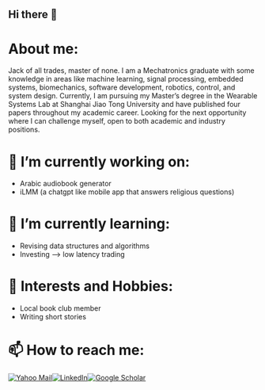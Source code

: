 ## Hi there 👋


# About me:
Jack of all trades, master of none.
I am a Mechatronics graduate with some knowledge in areas like machine learning, signal processing, embedded systems, biomechanics, software development, robotics, control, and system design. Currently, I am pursuing my Master’s degree in the Wearable Systems Lab at Shanghai Jiao Tong University and have published four papers throughout my academic career. Looking for the next opportunity where I can challenge myself, open to both academic and industry positions.

# 🔭 I’m currently working on:
- Arabic audiobook generator
- iLMM (a chatgpt like mobile app that answers religious questions)
  
# 🌱 I’m currently learning:
- Revising data structures and algorithms
- Investing --> low latency trading 

# :book: Interests and Hobbies:
- Local book club member
- Writing short stories
  
# 📫 How to reach me: 
[![Yahoo Mail](https://img.shields.io/badge/Yahoo%20Mail-D14836?style=for-the-badge&logo=yahoo&logoColor=white)](mailto:hussein_sarwat@yahoo.com)[![LinkedIn](https://img.shields.io/badge/LinkedIn-0077B5?style=for-the-badge&logo=linkedin&logoColor=white)](https://www.linkedin.com/in/hussein-sarwat/)[![Google Scholar](https://img.shields.io/badge/Google%20Scholar-4285F4?style=for-the-badge&logo=googlescholar&logoColor=white)](https://scholar.google.com/citations?user=ZrkMg_gAAAAJ&hl=en)



